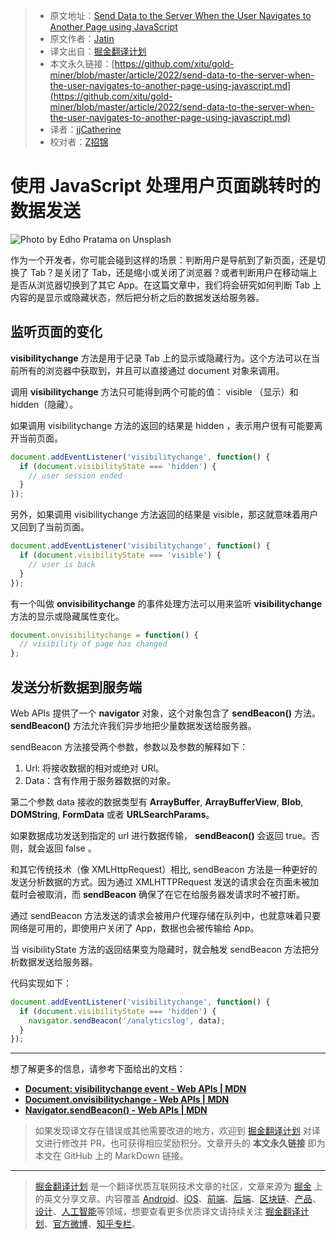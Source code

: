 > * 原文地址：[Send Data to the Server When the User Navigates to Another Page using JavaScript](https://javascript.plainenglish.io/send-data-to-the-server-when-the-user-navigates-to-another-page-using-javascript-d98a0a4a0539)
> * 原文作者：[Jatin](https://medium.com/@jatin.krr)
> * 译文出自：[掘金翻译计划](https://github.com/xitu/gold-miner)
> * 本文永久链接：[https://github.com/xitu/gold-miner/blob/master/article/2022/send-data-to-the-server-when-the-user-navigates-to-another-page-using-javascript.md](https://github.com/xitu/gold-miner/blob/master/article/2022/send-data-to-the-server-when-the-user-navigates-to-another-page-using-javascript.md)
> * 译者：[jjCatherine](https://github.com/xyj1020)
> * 校对者：[Z招锦](https://github.com/zenblofe)

# 使用 JavaScript 处理用户页面跳转时的数据发送

![Photo by [Edho Pratama](https://unsplash.com/@edhoradic?utm_source=medium&utm_medium=referral) on [Unsplash](https://unsplash.com?utm_source=medium&utm_medium=referral)](https://cdn-images-1.medium.com/max/9044/0*0RbNvyMds_7IaOac)

作为一个开发者，你可能会碰到这样的场景：判断用户是导航到了新页面，还是切换了 Tab？是关闭了 Tab，还是缩小或关闭了浏览器？或者判断用户在移动端上是否从浏览器切换到了其它 App。在这篇文章中，我们将会研究如何判断 Tab 上内容的是显示或隐藏状态，然后把分析之后的数据发送给服务器。

## 监听页面的变化

**visibilitychange** 方法是用于记录 Tab 上的显示或隐藏行为。这个方法可以在当前所有的浏览器中获取到，并且可以直接通过 document 对象来调用。

调用 **visibilitychange** 方法只可能得到两个可能的值： visible （显示）和 hidden（隐藏）。

如果调用 visibilitychange 方法的返回的结果是 hidden ，表示用户很有可能要离开当前页面。

```js
document.addEventListener('visibilitychange', function() {
  if (document.visibilityState === 'hidden') {
    // user session ended
  }
});
```

另外，如果调用 visibilitychange 方法返回的结果是 visible，那这就意味着用户又回到了当前页面。

```js
document.addEventListener('visibilitychange', function() {
  if (document.visibilityState === 'visible') {
    // user is back
  }
});
```

有一个叫做 **onvisibilitychange** 的事件处理方法可以用来监听 **visibilitychange** 方法的显示或隐藏属性变化。

```js
document.onvisibilitychange = function() {
  // visibility of page has changed
};
```

## 发送分析数据到服务端

Web APIs 提供了一个 **navigator** 对象，这个对象包含了 **sendBeacon()** 方法。**sendBeacon()** 方法允许我们异步地把少量数据发送给服务器。

sendBeacon 方法接受两个参数，参数以及参数的解释如下：

1. Url: 将接收数据的相对或绝对 URl。
2. Data：含有作用于服务器数据的对象。

第二个参数 data 接收的数据类型有 **ArrayBuffer**, **ArrayBufferView**, **Blob**, **DOMString**, **FormData** 或者 **URLSearchParams**。

如果数据成功发送到指定的 url 进行数据传输， **sendBeacon()** 会返回 true。否则，就会返回 false 。

和其它传统技术（像 XMLHttpRequest）相比, sendBeacon 方法是一种更好的发送分析数据的方式。因为通过 XMLHTTPRequest 发送的请求会在页面未被加载时会被取消，而 **sendBeacon** 确保了在它在给服务器发请求时不被打断。

通过 sendBeacon 方法发送的请求会被用户代理存储在队列中，也就意味着只要网络是可用的，即使用户关闭了 App，数据也会被传输给 App。

当 visibilityState 方法的返回结果变为隐藏时，就会触发 sendBeacon 方法把分析数据发送给服务器。

代码实现如下：

```js
document.addEventListener('visibilitychange', function() {
  if (document.visibilityState === 'hidden') {
    navigator.sendBeacon('/analyticslog', data);
  }
});
```

---

想了解更多的信息，请参考下面给出的文档：

- [**Document: visibilitychange event - Web APIs | MDN**](https://developer.mozilla.org/en-US/docs/Web/API/Document/visibilitychange_event)
- [**Document.onvisibilitychange - Web APIs | MDN**](https://developer.mozilla.org/en-US/docs/Web/API/Document/onvisibilitychange)
- [**Navigator.sendBeacon() - Web APIs | MDN**](https://developer.mozilla.org/en-US/docs/Web/API/Navigator/sendBeacon)

> 如果发现译文存在错误或其他需要改进的地方，欢迎到 [掘金翻译计划](https://github.com/xitu/gold-miner) 对译文进行修改并 PR，也可获得相应奖励积分。文章开头的 **本文永久链接** 即为本文在 GitHub 上的 MarkDown 链接。

---

> [掘金翻译计划](https://github.com/xitu/gold-miner) 是一个翻译优质互联网技术文章的社区，文章来源为 [掘金](https://juejin.im) 上的英文分享文章。内容覆盖 [Android](https://github.com/xitu/gold-miner#android)、[iOS](https://github.com/xitu/gold-miner#ios)、[前端](https://github.com/xitu/gold-miner#前端)、[后端](https://github.com/xitu/gold-miner#后端)、[区块链](https://github.com/xitu/gold-miner#区块链)、[产品](https://github.com/xitu/gold-miner#产品)、[设计](https://github.com/xitu/gold-miner#设计)、[人工智能](https://github.com/xitu/gold-miner#人工智能)等领域，想要查看更多优质译文请持续关注 [掘金翻译计划](https://github.com/xitu/gold-miner)、[官方微博](http://weibo.com/juejinfanyi)、[知乎专栏](https://zhuanlan.zhihu.com/juejinfanyi)。
